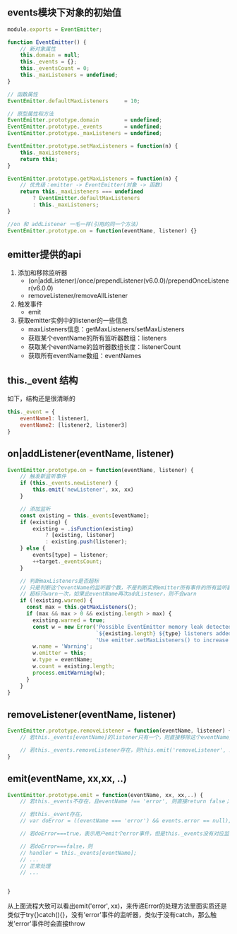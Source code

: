 ## events模块下对象的初始值 

```javascript
module.exports = EventEmitter;

function EventEmitter() {
    // 新对象属性
    this.domain = null;
    this._events = {};
    this._eventsCount = 0;
    this._maxListeners = undefined;
}

// 函数属性
EventEmitter.defaultMaxListeners     = 10;

// 原型属性和方法
EventEmitter.prototype.domain        = undefined;
EventEmitter.prototype._events       = undefined;
EventEmitter.prototype._maxListeners = undefined;

EventEmitter.prototype.setMaxListeners = function(n) {
    this._maxListeners;
    return this;
}

EventEmitter.prototype.getMaxListeners = function(n) {
    // 优先级：emitter -> EventEmitter(对象 -> 函数)
    return this._maxListeners === undefined 
        ? EventEmitter.defaultMaxListeners
        : this._maxListeners;
}

//on 和 addListener 一毛一样(引用的同一个方法)
EventEmitter.prototype.on = function(eventName, listener) {}

```
## emitter提供的api

1. 添加和移除监听器
    - (on|addListener)/once/prependListener(v6.0.0)/prependOnceListener(v6.0.0)
    - removeListener/removeAllListener
2. 触发事件
    - emit
3. 获取emitter实例中的listener的一些信息
    - maxListeners信息：getMaxListeners/setMaxListeners
    - 获取某个eventName的所有监听器数组：listeners
    - 获取某个eventName的监听器数组长度：listenerCount
    - 获取所有eventName数组：eventNames



## this._event 结构

如下，结构还是很清晰的

```javascript
this._event = {
    eventName1: listener1,
    eventName2: [listener2, listener3]
}
```

## on|addListener(eventName, listener)
```javascript
EventEmitter.prototype.on = function(eventName, listener) {
    // 触发新监听事件
    if (this._events.newListener) {
        this.emit('newListener', xx, xx)
    }

    // 添加监听
    const existing = this._events[eventName];
    if (existing) {
        existing = .isFunction(existing) 
            ? [existing, listener]
            : existing.push(listener);
    } else {
        events[type] = listener;
        ++target._eventsCount;
    }

    // 判断maxListeners是否超标
    // 只是判断这个eventName的监听器个数，不是判断实例emitter所有事件的所有监听器
    // 超标只warn一次，如果此eventName再次addListener，则不会warn
    if (!existing.warned) {
      const max = this.getMaxListeners();
      if (max && max > 0 && existing.length > max) {
        existing.warned = true;
        const w = new Error('Possible EventEmitter memory leak detected. ' +
                            `${existing.length} ${type} listeners added. ` +
                            'Use emitter.setMaxListeners() to increase limit');
        w.name = 'Warning';
        w.emitter = this;
        w.type = eventName;
        w.count = existing.length;
        process.emitWarning(w);
      }
    }
}

```

## removeListener(eventName, listener)
```javascript
EventEmitter.prototype.removeListener = function(eventName, listener) {
    // 若this._events[eventName]的listener只有一个，则直接移除这个eventName属性；否则从对应的监听数组里面移除对应的listener

    // 若this._events.removeListener存在，则this.emit('removeListener', xx,xx);
}
```

## emit(eventName, xx,xx, ..)
```javascript
EventEmitter.prototype.emit = function(eventName, xx, xx,..) {
    // 若this._events不存在，且eventName !== 'error', 则直接return false；忽略此事件，终止函数。

    // 若this._event存在，
    // var doError = ((eventName === 'error') && events.error == null);

    // 若doError===true，表示用户emit个error事件，但是this._events没有对应监听器，那么做直接throw处理，如果都一直没被上层捕获，则终止程序exit 1；

    // 若doError===false，则
    // handler = this._events[eventName];
    // ...
    // 正常处理
    // ...


}
```

从上面流程大致可以看出emit('error', xx)，来传递Error的处理方法里面实质还是类似于try{}catch(){}，没有'error'事件的监听器，类似于没有catch，那么触发'error'事件时会直接throw
